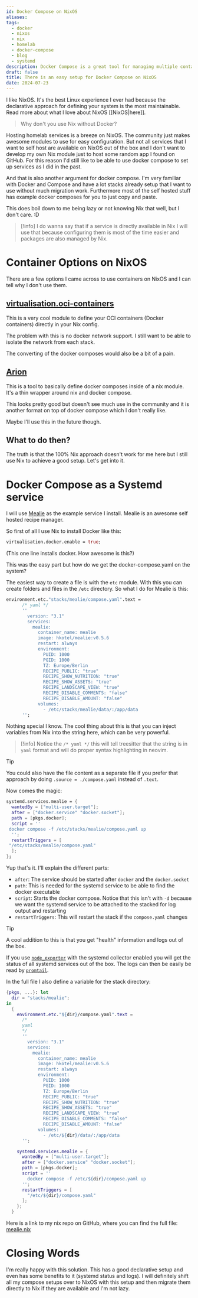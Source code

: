```yaml
---
id: Docker Compose on NixOS
aliases: 
tags:
  - docker
  - nixos
  - nix
  - homelab
  - docker-compose
  - blog
  - systemd
description: Docker Compose is a great tool for managing multiple containers. It sometimes doesn't play nice with NixOS and I've found a solution for that. This is using systemd services to manage docker composes.
draft: false
title: There is an easy setup for Docker Compose on NixOS
date: 2024-07-23
---
```

I like NixOS. It's the best Linux experience I ever had because the declarative approach for defining your system is the most maintainable. Read more about what I love about NixOS [[NixOS|here]].

> Why don't you use Nix without Docker?

Hosting homelab services is a breeze on NixOS. The community just makes awesome modules to use for easy configuration. But not all services that I want to self host are available on NixOS out of the box and I don't want to develop my own Nix module just to host some random app I found on GitHub. For this reason I'd still like to be able to use docker compose to set up services as I did in the past.

And that is also another argument for docker compose. I'm very familiar with Docker and Compose and have a lot stacks already setup that I want to use without much migration work. Furthermore most of the self hosted stuff has example docker composes for you to just copy and paste.

This does boil down to me being lazy or not knowing Nix that well, but I don't care. :D

> [!info]
> I do wanna say that if a service is directly available in Nix I will use that because configuring them is most of the time easier and packages are also managed by Nix.

# Container Options on NixOS

There are a few options I came across to use containers on NixOS and I can tell why I don't use them.

## [virtualisation.oci-containers](https://github.com/NixOS/nixpkgs/blob/master/nixos/modules/virtualisation/oci-containers.nix)

This is a very cool module to define your OCI containers (Docker containers) directly in your Nix config.

The problem with this is no docker network support. I still want to be able to isolate the network from each stack.

The converting of the docker composes would also be a bit of a pain.

## [Arion](https://docs.hercules-ci.com/arion/#_how_it_works)

This is a tool to basically define docker composes inside of a nix module. It's a thin wrapper around nix and docker compose.

This looks pretty good but doesn't see much use in the community and it is another format on top of docker compose which I don't really like.

Maybe I'll use this in the future though.

## What to do then?

The truth is that the 100% Nix approach doesn't work for me here but I still use Nix to achieve a good setup. Let's get into it.

# Docker Compose as a Systemd service

I will use [Mealie](https://mealie.io/) as the example service I install. Mealie is an awesome self hosted recipe manager.

So first of all I use Nix to install Docker like this:

```nix
virtualisation.docker.enable = true;
```

(This one line installs docker. How awesome is this?)

This was the easy part but how do we get the docker-compose.yaml on the system?

The easiest way to create a file is with the `etc` module. With this you can create folders and files in the `/etc` directory. So what I do for Mealie is this:

```nix
environment.etc."stacks/mealie/compose.yaml".text =
      /* yaml */
      ''
        version: "3.1"
        services:
          mealie:
            container_name: mealie
            image: hkotel/mealie:v0.5.6
            restart: always
            environment:
              PUID: 1000
              PGID: 1000
              TZ: Europe/Berlin
              RECIPE_PUBLIC: "true"
              RECIPE_SHOW_NUTRITION: "true"
              RECIPE_SHOW_ASSETS: "true"
              RECIPE_LANDSCAPE_VIEW: "true"
              RECIPE_DISABLE_COMMENTS: "false"
              RECIPE_DISABLE_AMOUNT: "false"
            volumes:
              - /etc/stacks/mealie/data/:/app/data
      '';
```

Nothing special I know. The cool thing about this is that you can inject variables from Nix into the string here, which can be very powerful.

> [!info]
> Notice the `/* yaml */` this will tell treesitter that the string is in `yaml` format and will do proper syntax highlighting in neovim.

> [!tip]
> You could also have the file content as a separate file if you prefer that approach by doing `.source = ./compose.yaml` instead of `.text`.

Now comes the magic:

```nix
systemd.services.mealie = {
  wantedBy = ["multi-user.target"];
  after = ["docker.service" "docker.socket"];
  path = [pkgs.docker];
  script = ''
 docker compose -f /etc/stacks/mealie/compose.yaml up
  '';
  restartTriggers = [
 "/etc/stacks/mealie/compose.yaml"
  ];
};
```

Yup that's it. I'll explain the different parts:

- `after`: The service should be started after `docker` and the `docker.socket`
- `path`: This is needed for the systemd service to be able to find the docker executable
- `script`: Starts the docker compose. Notice that this isn't with `-d` because we want the systemd service to be attached to the stacked for log output and restarting
- `restartTriggers`: This will restart the stack if the `compose.yaml` changes

> [!tip]
> A cool addition to this is that you get "health" information and logs out of the box.
>
> If you use [`node_exporter`](https://github.com/prometheus/node_exporter) with the systemd collector enabled you will get the status of all systemd services out of the box. The logs can then be easily be read by [`promtail`](https://grafana.com/docs/loki/latest/send-data/promtail/).

In the full file I also define a variable for the stack directory:

```nix
{pkgs, ...}: let
  dir = "stacks/mealie";
in
  {
    environment.etc."${dir}/compose.yaml".text =
      /*
      yaml
      */
      ''
        version: "3.1"
        services:
          mealie:
            container_name: mealie
            image: hkotel/mealie:v0.5.6
            restart: always
            environment:
              PUID: 1000
              PGID: 1000
              TZ: Europe/Berlin
              RECIPE_PUBLIC: "true"
              RECIPE_SHOW_NUTRITION: "true"
              RECIPE_SHOW_ASSETS: "true"
              RECIPE_LANDSCAPE_VIEW: "true"
              RECIPE_DISABLE_COMMENTS: "false"
              RECIPE_DISABLE_AMOUNT: "false"
            volumes:
              - /etc/${dir}/data/:/app/data
      '';

    systemd.services.mealie = {
      wantedBy = ["multi-user.target"];
      after = ["docker.service" "docker.socket"];
      path = [pkgs.docker];
      script = ''
        docker compose -f /etc/${dir}/compose.yaml up
      '';
      restartTriggers = [
        "/etc/${dir}/compose.yaml"
      ];
    };
  }
```

Here is a link to my nix repo on GitHub, where you can find the full file: [mealie.nix](https://github.com/Keyruu/shinyflakes/blob/main/hosts/hati/stacks/mealie.nix)

# Closing Words

I'm really happy with this solution. This has a good declarative setup and even has some benefits to it (systemd status and logs). I will definitely shift all my compose setups over to NixOS with this setup and then migrate them directly to Nix if they are available and I'm not lazy.
